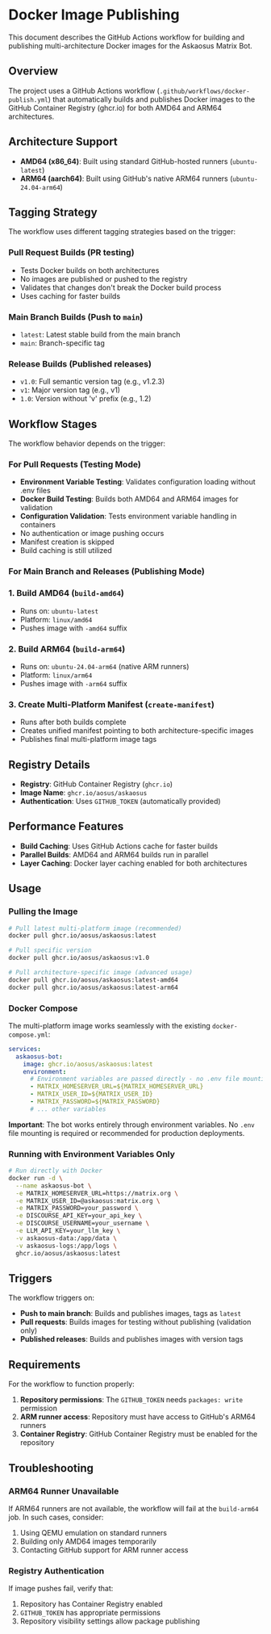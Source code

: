 # Docker Image Publishing

This document describes the GitHub Actions workflow for building and publishing multi-architecture Docker images for the Askaosus Matrix Bot.

## Overview

The project uses a GitHub Actions workflow (`.github/workflows/docker-publish.yml`) that automatically builds and publishes Docker images to the GitHub Container Registry (ghcr.io) for both AMD64 and ARM64 architectures.

## Architecture Support

- **AMD64 (x86_64)**: Built using standard GitHub-hosted runners (`ubuntu-latest`)
- **ARM64 (aarch64)**: Built using GitHub's native ARM64 runners (`ubuntu-24.04-arm64`)

## Tagging Strategy

The workflow uses different tagging strategies based on the trigger:

### Pull Request Builds (PR testing)
- Tests Docker builds on both architectures
- No images are published or pushed to the registry
- Validates that changes don't break the Docker build process
- Uses caching for faster builds

### Main Branch Builds (Push to `main`)
- `latest`: Latest stable build from the main branch
- `main`: Branch-specific tag

### Release Builds (Published releases)
- `v1.0`: Full semantic version tag (e.g., v1.2.3)
- `v1`: Major version tag (e.g., v1)
- `1.0`: Version without 'v' prefix (e.g., 1.2)

## Workflow Stages

The workflow behavior depends on the trigger:

### For Pull Requests (Testing Mode)
- **Environment Variable Testing**: Validates configuration loading without .env files
- **Docker Build Testing**: Builds both AMD64 and ARM64 images for validation
- **Configuration Validation**: Tests environment variable handling in containers
- No authentication or image pushing occurs
- Manifest creation is skipped
- Build caching is still utilized

### For Main Branch and Releases (Publishing Mode)

### 1. Build AMD64 (`build-amd64`)
- Runs on: `ubuntu-latest` 
- Platform: `linux/amd64`
- Pushes image with `-amd64` suffix

### 2. Build ARM64 (`build-arm64`)
- Runs on: `ubuntu-24.04-arm64` (native ARM runners)
- Platform: `linux/arm64` 
- Pushes image with `-arm64` suffix

### 3. Create Multi-Platform Manifest (`create-manifest`)
- Runs after both builds complete
- Creates unified manifest pointing to both architecture-specific images
- Publishes final multi-platform image tags

## Registry Details

- **Registry**: GitHub Container Registry (`ghcr.io`)
- **Image Name**: `ghcr.io/aosus/askaosus`
- **Authentication**: Uses `GITHUB_TOKEN` (automatically provided)

## Performance Features

- **Build Caching**: Uses GitHub Actions cache for faster builds
- **Parallel Builds**: AMD64 and ARM64 builds run in parallel
- **Layer Caching**: Docker layer caching enabled for both architectures

## Usage

### Pulling the Image

```bash
# Pull latest multi-platform image (recommended)
docker pull ghcr.io/aosus/askaosus:latest

# Pull specific version
docker pull ghcr.io/aosus/askaosus:v1.0

# Pull architecture-specific image (advanced usage)
docker pull ghcr.io/aosus/askaosus:latest-amd64
docker pull ghcr.io/aosus/askaosus:latest-arm64
```

### Docker Compose

The multi-platform image works seamlessly with the existing `docker-compose.yml`:

```yaml
services:
  askaosus-bot:
    image: ghcr.io/aosus/askaosus:latest
    environment:
      # Environment variables are passed directly - no .env file mounting needed
      - MATRIX_HOMESERVER_URL=${MATRIX_HOMESERVER_URL}
      - MATRIX_USER_ID=${MATRIX_USER_ID}
      - MATRIX_PASSWORD=${MATRIX_PASSWORD}
      # ... other variables
```

**Important**: The bot works entirely through environment variables. No `.env` file mounting is required or recommended for production deployments.

### Running with Environment Variables Only

```bash
# Run directly with Docker
docker run -d \
  --name askaosus-bot \
  -e MATRIX_HOMESERVER_URL=https://matrix.org \
  -e MATRIX_USER_ID=@askaosus:matrix.org \
  -e MATRIX_PASSWORD=your_password \
  -e DISCOURSE_API_KEY=your_api_key \
  -e DISCOURSE_USERNAME=your_username \
  -e LLM_API_KEY=your_llm_key \
  -v askaosus-data:/app/data \
  -v askaosus-logs:/app/logs \
  ghcr.io/aosus/askaosus:latest
```

## Triggers

The workflow triggers on:
- **Push to main branch**: Builds and publishes images, tags as `latest`
- **Pull requests**: Builds images for testing without publishing (validation only)
- **Published releases**: Builds and publishes images with version tags

## Requirements

For the workflow to function properly:

1. **Repository permissions**: The `GITHUB_TOKEN` needs `packages: write` permission
2. **ARM runner access**: Repository must have access to GitHub's ARM64 runners
3. **Container Registry**: GitHub Container Registry must be enabled for the repository

## Troubleshooting

### ARM64 Runner Unavailable
If ARM64 runners are not available, the workflow will fail at the `build-arm64` job. In such cases, consider:
1. Using QEMU emulation on standard runners
2. Building only AMD64 images temporarily
3. Contacting GitHub support for ARM runner access

### Registry Authentication
If image pushes fail, verify that:
1. Repository has Container Registry enabled
2. `GITHUB_TOKEN` has appropriate permissions
3. Repository visibility settings allow package publishing